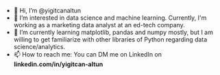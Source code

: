 - 👋 Hi, I’m @yigitcanaltun
- 👀 I’m interested in data science and machine learning. Currently, I'm working as a marketing data analyst at an ed-tech company.
- 🌱 I’m currently learning matplotlib, pandas and numpy mostly, but I am willing to get familiarize with other libraries of Python regarding data science/analytics.
- 📫 How to reach me: You can DM me on LinkedIn on **linkedin.com/in/yigitcan-altun**

<!---
yigitcanaltun/yigitcanaltun is a ✨ special ✨ repository because its `README.md` (this file) appears on your GitHub profile.
You can click the Preview link to take a look at your changes.
--->

